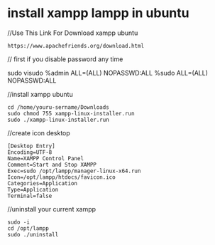 # install xampp lampp in ubuntu

//Use This Link For Download xampp ubuntu

	https://www.apachefriends.org/download.html


// first if you disable password any time

sudo visudo
	%admin	ALL=(ALL) NOPASSWD:ALL
	%sudo	ALL=(ALL) NOPASSWD:ALL
	


//install xampp ubuntu

	cd /home/youru-sername/Downloads
	sudo chmod 755 xampp-linux-installer.run
	sudo ./xampp-linux-installer.run


//create icon desktop

	[Desktop Entry]
	Encoding=UTF-8
	Name=XAMPP Control Panel
	Comment=Start and Stop XAMPP
	Exec=sudo /opt/lampp/manager-linux-x64.run
	Icon=/opt/lampp/htdocs/favicon.ico
	Categories=Application
	Type=Application
	Terminal=false


//uninstall your current xampp 

	sudo -i
	cd /opt/lampp
	sudo ./uninstall

